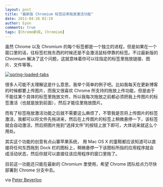 ```yaml
---
layout: post
title: "最新版 Chromium 标签迎来拖放激活功能"
date: 2011-04-26 02:19
author: Eyon
comments: true
tags: [Chrome新闻, Chromium]
---
```

虽然 Chrome 以及 Chromium 的每个标签都是一个独立的进程，但是如果在一个窗口里的话，往标签栏拖东西的时候还是不会激活鼠标停靠的标签。不过最新版的 Chromium 解决了这个问题，这就意味着你可以往指定的标签里拖放链接、图片、文件等等。

<a href="http://img.chromi.org/2011/04/spring-loaded-tabs.png">![](http://img.chromi.org/2011/04/spring-loaded-tabs-550x54.png "spring-loaded-tabs")</a>

很多人可能不太理解这是什么意思，我举个简单的例子吧。比如我每天在更新博客的时候都要上传图片，而我又很喜欢 Chrome 所支持的拖放上传功能，但是由于不能往某个具体的标签里拖放文件，所以我每次拖放之前都必须把我上传图片的标签激活（也就是放到前面），然后才能往里拖放图片。

而有了标签拖放激活功能之后就不需要这么麻烦了，不管我是否将上传图片的标签激活，我都可以将文件先拖进来，然后在上传图片的标签上稍微悬停一下，该标签就会自动激活，然后把图片拖到“选择文件”的按钮上放下即可，大体说来就这么个用处。

其实这个功能的创意有点山寨苹果系统， 用 Mac OS X 的童鞋都应该知道可以直接将任何东西拖到 Dock 栏的图标上，稍微悬停一下该图标所指的应用程序就会成活动状态，然后你就可以直接往该应用程序的窗口里拖了。

目前这一功能还只能在最新的 Chromium 里使用，希望 Chrome 团队给点力尽快部署到 Chrome 分支中去。

via [Peter Beverloo](http://peter.sh/2011/04/spring-loaded-tabs-improved-border-rendering-and-the-web-request-api/)
